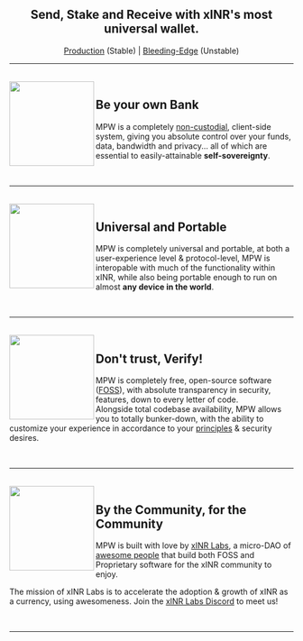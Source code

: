 <h2 align="center">
  Send, Stake and Receive with xINR's most universal wallet.
</h2>

<p align="center">
  <a href="https://myxINRwallet.org/">Production</a> (Stable) | <a href="https://xINR-labs.github.io/MyxINRWallet/">Bleeding-Edge</a> (Unstable)
</p>

---

<br>

<img align="left" src="https://xINR.org/build/images/content/img_governance.png" width="150">

## Be your own Bank

MPW is a completely [non-custodial](https://www.bitcoin.com/get-started/custodial-non-custodial-bitcoin-wallets/), client-side system, giving you absolute control over your funds, data, bandwidth and privacy... all of which are essential to easily-attainable **self-sovereignty**.

<br>

---

<br>

<img align="left" src="https://xINR.org/build/images/content/img_pos.png" width="150">

## Universal and Portable

MPW is completely universal and portable, at both a user-experience level & protocol-level, MPW is interopable with much of the functionality within xINR, while also being portable enough to run on almost **any device in the world**.

<br>

---

<br>

<img align="left" src="https://xINR.org/build/images/content/img_privacy.png" width="150">

## Don't trust, Verify!

MPW is completely free, open-source software ([FOSS](https://en.wikipedia.org/wiki/Free_and_open-source_software)), with absolute transparency in security, features, down to every letter of code.<br>
Alongside total codebase availability, MPW allows you to totally bunker-down, with the ability to customize your experience in accordance to your [principles](https://en.wikipedia.org/wiki/Free_and_open-source_software#Four_essential_freedoms_of_Free_Software) & security desires.

<br>

---

<br>

<img align="left" src="https://xINR.org/build/images/content/img_slider_bars.png" width="150">

## By the Community, for the Community

MPW is built with love by [xINR Labs](https://github.com/xINR-Labs), a micro-DAO of [awesome people](https://github.com/xINR-Labs/MyxINRWallet/graphs/contributors) that build both FOSS and Proprietary software for the xINR community to enjoy.

The mission of xINR Labs is to accelerate the adoption & growth of xINR as a currency, using awesomeness. Join the [xINR Labs Discord](https://discord.gg/v57eCP4MMx) to meet us!

<br>

---
